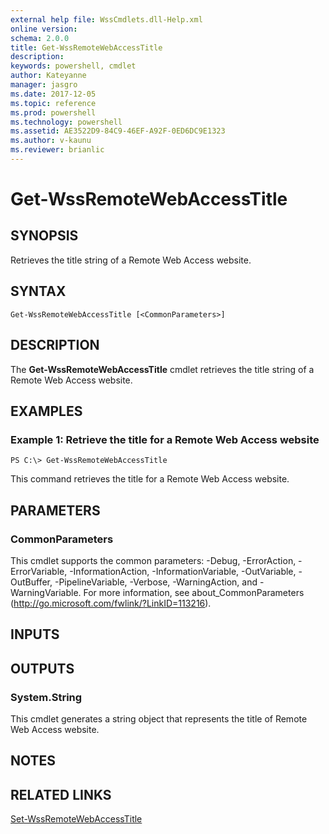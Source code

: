 ```yaml
---
external help file: WssCmdlets.dll-Help.xml
online version: 
schema: 2.0.0
title: Get-WssRemoteWebAccessTitle
description: 
keywords: powershell, cmdlet
author: Kateyanne
manager: jasgro
ms.date: 2017-12-05
ms.topic: reference
ms.prod: powershell
ms.technology: powershell
ms.assetid: AE3522D9-84C9-46EF-A92F-0ED6DC9E1323
ms.author: v-kaunu
ms.reviewer: brianlic
---
```


# Get-WssRemoteWebAccessTitle

## SYNOPSIS
Retrieves the title string of a Remote Web Access website.

## SYNTAX

```
Get-WssRemoteWebAccessTitle [<CommonParameters>]
```

## DESCRIPTION
The **Get-WssRemoteWebAccessTitle** cmdlet retrieves the title string of a Remote Web Access website.

## EXAMPLES

### Example 1: Retrieve the title for a Remote Web Access website
```
PS C:\> Get-WssRemoteWebAccessTitle
```

This command retrieves the title for a Remote Web Access website.

## PARAMETERS

### CommonParameters
This cmdlet supports the common parameters: -Debug, -ErrorAction, -ErrorVariable, -InformationAction, -InformationVariable, -OutVariable, -OutBuffer, -PipelineVariable, -Verbose, -WarningAction, and -WarningVariable. For more information, see about_CommonParameters (http://go.microsoft.com/fwlink/?LinkID=113216).

## INPUTS

## OUTPUTS

### System.String
This cmdlet generates a string object that represents the title of Remote Web Access website.

## NOTES

## RELATED LINKS

[Set-WssRemoteWebAccessTitle](./Set-WssRemoteWebAccessTitle.md)

